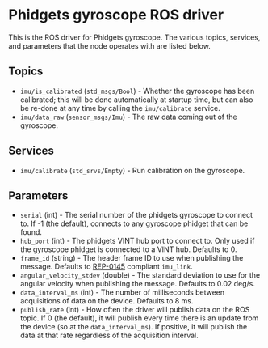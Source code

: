 Phidgets gyroscope ROS driver
==================================

This is the ROS driver for Phidgets gyroscope.  The various topics, services, and parameters that the node operates with are listed below.

Topics
------
* `imu/is_calibrated` (`std_msgs/Bool`) - Whether the gyroscope has been calibrated; this will be done automatically at startup time, but can also be re-done at any time by calling the `imu/calibrate` service.
* `imu/data_raw` (`sensor_msgs/Imu`) - The raw data coming out of the gyroscope.

Services
--------
* `imu/calibrate` (`std_srvs/Empty`) - Run calibration on the gyroscope.

Parameters
----------
* `serial` (int) - The serial number of the phidgets gyroscope to connect to.  If -1 (the default), connects to any gyroscope phidget that can be found.
* `hub_port` (int) - The phidgets VINT hub port to connect to.  Only used if the gyroscope phidget is connected to a VINT hub.  Defaults to 0.
* `frame_id` (string) - The header frame ID to use when publishing the message.  Defaults to [REP-0145](http://www.ros.org/reps/rep-0145.html) compliant `imu_link`.
* `angular_velocity_stdev` (double) - The standard deviation to use for the angular velocity when publishing the message.  Defaults to 0.02 deg/s.
* `data_interval_ms` (int) - The number of milliseconds between acquisitions of data on the device.  Defaults to 8 ms.
* `publish_rate` (int) - How often the driver will publish data on the ROS topic.  If 0 (the default), it will publish every time there is an update from the device (so at the `data_interval_ms`).  If positive, it will publish the data at that rate regardless of the acquisition interval.
